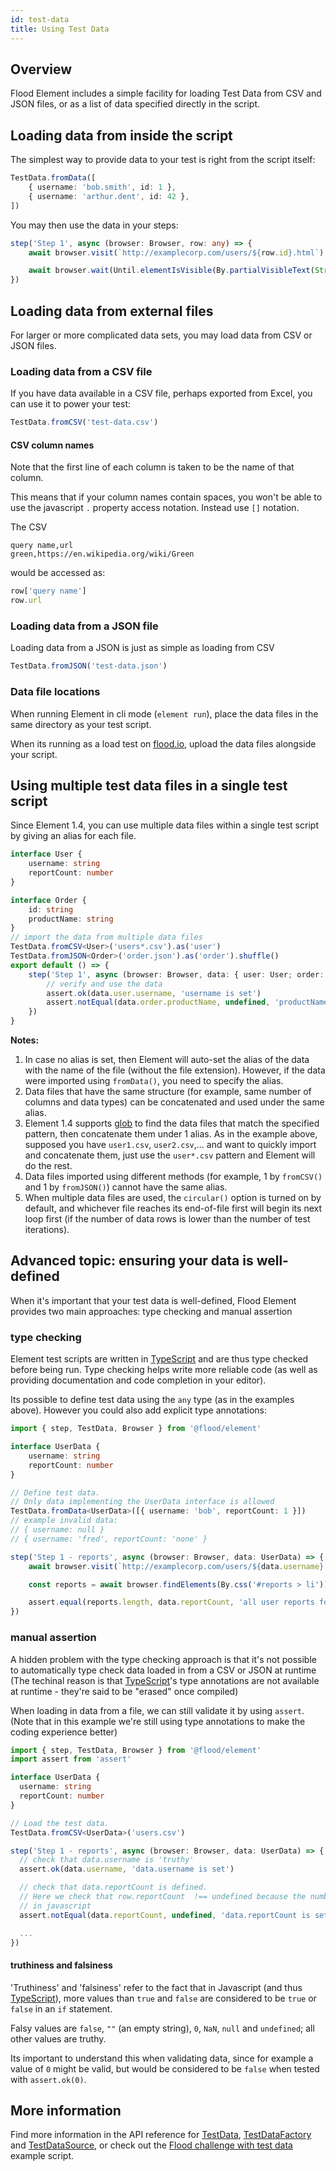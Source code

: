```yaml
---
id: test-data
title: Using Test Data
---
```


## Overview

Flood Element includes a simple facility for loading Test Data from CSV and JSON files, or as a list of data specified directly in the script.

## Loading data from inside the script

The simplest way to provide data to your test is right from the script itself:

```typescript
TestData.fromData([
	{ username: 'bob.smith', id: 1 },
	{ username: 'arthur.dent', id: 42 },
])
```

You may then use the data in your steps:

```typescript
step('Step 1', async (browser: Browser, row: any) => {
	await browser.visit(`http://examplecorp.com/users/${row.id}.html`)

	await browser.wait(Until.elementIsVisible(By.partialVisibleText(String(row.id))))
})
```

## Loading data from external files

For larger or more complicated data sets, you may load data from CSV or JSON files.

### Loading data from a CSV file

If you have data available in a CSV file, perhaps exported from Excel, you can use it to power your test:

```typescript
TestData.fromCSV('test-data.csv')
```

#### CSV column names

Note that the first line of each column is taken to be the name of that column.

This means that if your column names contain spaces, you won't be able to use the javascript `.` property access notation.
Instead use `[]` notation.

The CSV

```csv
query name,url
green,https://en.wikipedia.org/wiki/Green
```

would be accessed as:

```typescript
row['query name']
row.url
```

### Loading data from a JSON file

Loading data from a JSON is just as simple as loading from CSV

```typescript
TestData.fromJSON('test-data.json')
```

### Data file locations

When running Element in cli mode (`element run`), place the data files in the same directory as your test script.

When its running as a load test on [flood.io](https://flood.io), upload the data files alongside your script.

## Using multiple test data files in a single test script

Since Element 1.4, you can use multiple data files within a single test script by giving an alias for each file.

```typescript
interface User {
	username: string
	reportCount: number
}

interface Order {
	id: string
	productName: string
}
// import the data from multiple data files
TestData.fromCSV<User>('users*.csv').as('user')
TestData.fromJSON<Order>('order.json').as('order').shuffle()
export default () => {
	step('Step 1', async (browser: Browser, data: { user: User; order: Order }) => {
		// verify and use the data
		assert.ok(data.user.username, 'username is set')
		assert.notEqual(data.order.productName, undefined, 'productName is set')
	})
}
```

**Notes:**

1. In case no alias is set, then Element will auto-set the alias of the data with the name of the file (without the file extension). However, if the data were imported using `fromData()`, you need to specify the alias.
2. Data files that have the same structure (for example, same number of columns and data types) can be concatenated and used under the same alias.
3. Element 1.4 supports [glob](https://www.npmjs.com/package/glob) to find the data files that match the specified pattern, then concatenate them under 1 alias. As in the example above, supposed you have `user1.csv`, `user2.csv`,... and want to quickly import and concatenate them, just use the `user*.csv` pattern and Element will do the rest.
4. Data files imported using different methods (for example, 1 by `fromCSV()` and 1 by `fromJSON()`) cannot have the same alias.
5. When multiple data files are used, the `circular()` option is turned on by default, and whichever file reaches its end-of-file first will begin its next loop first (if the number of data rows is lower than the number of test iterations).

## Advanced topic: ensuring your data is well-defined

When it's important that your test data is well-defined, Flood Element provides two main approaches: type checking and manual assertion

### type checking

Element test scripts are written in [TypeScript] and are thus type checked before being run. Type checking helps write more reliable code (as well as providing documentation and code completion in your editor).

Its possible to define test data using the `any` type (as in the examples above). However you could also add explicit type annotations:

```typescript
import { step, TestData, Browser } from '@flood/element'

interface UserData {
	username: string
	reportCount: number
}

// Define test data.
// Only data implementing the UserData interface is allowed
TestData.fromData<UserData>([{ username: 'bob', reportCount: 1 }])
// example invalid data:
// { username: null }
// { username: 'fred', reportCount: 'none' }

step('Step 1 - reports', async (browser: Browser, data: UserData) => {
	await browser.visit(`http://examplecorp.com/users/${data.username}.html`)

	const reports = await browser.findElements(By.css('#reports > li'))

	assert.equal(reports.length, data.reportCount, 'all user reports found')
})
```

### manual assertion

A hidden problem with the type checking approach is that it's not possible to automatically type check data loaded in from a CSV or JSON at runtime (The techinal reason is that [TypeScript]'s type annotations are not available at runtime - they're said to be "erased" once compiled)

When loading in data from a file, we can still validate it by using `assert`. (Note that in this example we're still using type annotations to make the coding experience better)

```typescript
import { step, TestData, Browser } from '@flood/element'
import assert from 'assert'

interface UserData {
  username: string
  reportCount: number
}

// Load the test data.
TestData.fromCSV<UserData>('users.csv')

step('Step 1 - reports', async (browser: Browser, data: UserData) => {
  // check that data.username is 'truthy'
  assert.ok(data.username, 'data.username is set')

  // check that data.reportCount is defined.
  // Here we check that row.reportCount  !== undefined because the number 0 is considered to be 'falsy'
  // in javascript
  assert.notEqual(data.reportCount, undefined, 'data.reportCount is set')

  ...
})
```

#### truthiness and falsiness

'Truthiness' and 'falsiness' refer to the fact that in Javascript (and thus [TypeScript]), more values than `true` and `false` are considered to be `true` or `false` in an `if` statement.

Falsy values are `false`, `""` (an empty string), `0`, `NaN`, `null` and `undefined`; all other values are truthy.

Its important to understand this when validating data, since for example a value of `0` might be valid, but would be considered to be `false` when tested with `assert.ok(0)`.

## More information

Find more information in the API reference for [TestData], [TestDataFactory] and [TestDataSource], or check out the [Flood challenge with test data] example script.

[typescript]: https://www.typescriptlang.org/

<!-- suffix -->

[typescript]: https://www.typescriptlang.org/
[testdata]: ../api/TestData.md#testdata
[testdatafactory]: ../api/TestData.md#testdatafactory
[testdatasource]: ../api/TestData.md#testdatasource
[flood challenge with test data]: https://github.com/flood-io/element/blob/stable/examples/flood-challenge.ts
